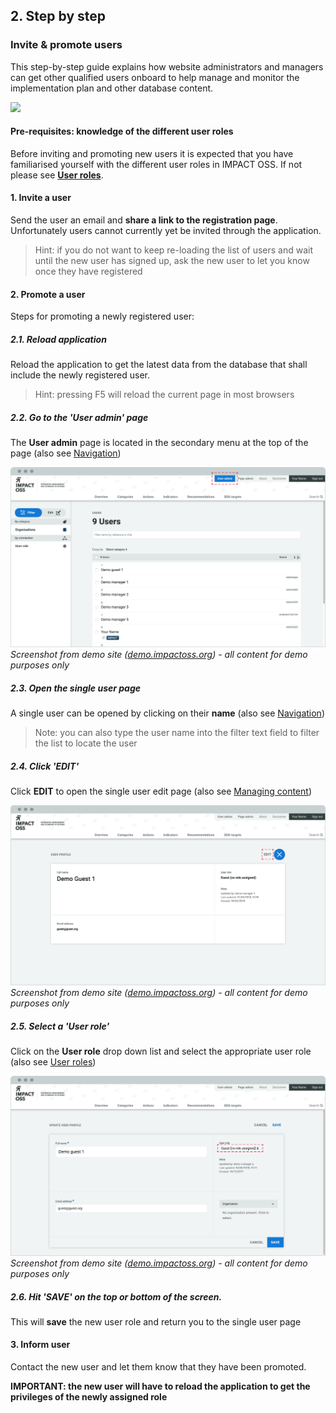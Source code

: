 ## 2. Step by step

### Invite & promote users

This step-by-step guide explains how website administrators and managers can get other qualified users onboard to help manage and monitor the implementation plan and other database content.

![](https://docs.google.com/drawings/d/e/2PACX-1vT5dJBHnRPBWobWUBQlLueAi8YshH6S2srYkZH02LzBzB--ZsOeK9an0WoWg1Ztu_wnlrrq98-UJpBj/pub?w=649&h=472)

#### Pre-requisites: knowledge of the different user roles

Before inviting and promoting new users it is expected that you have familiarised yourself with the different user roles in IMPACT OSS. If not please see **[User roles](/info/userroles.md)**.

#### 1. Invite a user

Send the user an email and **share a link to the registration page**. Unfortunately users cannot currently yet be invited through the application.

> Hint: if you do not want to keep re-loading the list of users and wait until the new user has signed up, ask the new user to let you know once they have registered

#### 2. Promote a user

Steps for promoting a newly registered user:

##### 2.1. Reload application

Reload the application to get the latest data from the database that shall include the newly registered user.

> Hint: pressing F5 will reload the current page in most browsers

##### 2.2. Go to the 'User admin' page

The **User admin** page is located in the secondary menu at the top of the page (also see [Navigation](/intro/navigation.md))

![](/assets/m-user-list.png)
_Screenshot from demo site ([demo.impactoss.org](https://demo.impactoss.org)) - all content for demo purposes only_

##### 2.3. Open the single user page

A single user can be opened by clicking on their **name** (also see [Navigation](/intro/navigation.md))

> Note: you can also type the user name into the filter text field to filter the list to locate the user

##### 2.4. Click 'EDIT'

Click **EDIT** to open the single user edit page (also see [Managing content](/intro/management.md))

![](/assets/m-user-profile.png)
_Screenshot from demo site ([demo.impactoss.org](https://demo.impactoss.org)) - all content for demo purposes only_

##### 2.5. Select a 'User role'

Click on the **User role** drop down list and select the appropriate user role (also see [User roles](/info/userroles.md))

![](/assets/m-user-assign.png)
_Screenshot from demo site ([demo.impactoss.org](https://demo.impactoss.org)) - all content for demo purposes only_

##### 2.6. Hit 'SAVE' on the top or bottom of the screen.

This will **save** the new user role and return you to the single user page

#### 3. Inform user

Contact the new user and let them know that they have been promoted.

**IMPORTANT: the new user will have to reload the application to get the privileges of the newly assigned role**
